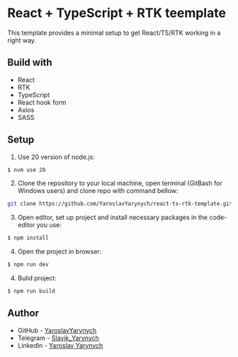 # React + TypeScript + RTK teemplate

This template provides a minimal setup to get React/TS/RTK working in a right way.

## Build with

- React
- RTK
- TypeScript
- React hook form
- Axios
- SASS

## Setup

1. Use 20 version of node.js: <br>

```sh
$ nvm use 20
```

2. Clone the repository to your local machine, open terminal (GitBash for Windows users) and clone repo with command bellow:

```sh
git clone https://github.com/YaroslavYarynych/react-ts-rtk-template.git
```

3. Open editor, set up project and install necessary packages in the code-editor you use:

```sh
$ npm install
```

4. Open the project in browser:

```sh
$ npm run dev
```

4. Bulid project:

```sh
$ npm run build
```

## Author

- GitHub - [YaroslavYarynych](https://github.com/YaroslavYarynych)
- Telegram - [Slavik_Yarynych](https://t.me/Slavik_Yarynych)
- LinkedIn - [Yaroslav Yarynych](https://www.linkedin.com/in/yaroslav-yarynych-87856722a/)
